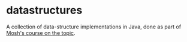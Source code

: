 # datastructures
A collection of data-structure implementations in Java, done as part of [Mosh's course on the topic](https://codewithmosh.com/p/data-structures-algorithms-part1).
